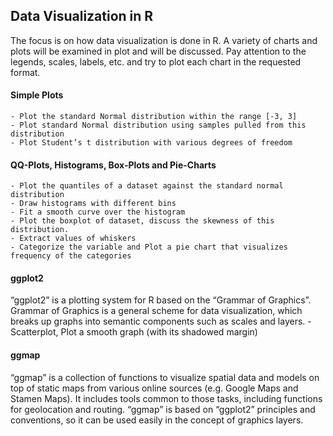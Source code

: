 ## Data Visualization in R

The focus is on how data visualization is done in R. A variety of charts and plots will be examined in plot and will be discussed. Pay attention to the legends, scales, labels, etc. and try to plot each chart in the requested format.

#### Simple Plots
    - Plot the standard Normal distribution within the range [-3, 3]
    - Plot standard Normal distribution using samples pulled from this distribution
    - Plot Student’s t distribution with various degrees of freedom

#### QQ-Plots, Histograms, Box-Plots and Pie-Charts
    - Plot the quantiles of a dataset against the standard normal distribution
    - Draw histograms with different bins
    - Fit a smooth curve over the histogram
    - Plot the boxplot of dataset, discuss the skewness of this distribution.
    - Extract values of whiskers
    - Categorize the variable and Plot a pie chart that visualizes frequency of the categories

#### ggplot2
“ggplot2” is a plotting system for R based on the “Grammar of Graphics”. Grammar of Graphics is a general scheme for data visualization, which breaks up graphs into semantic components such as scales and layers.
    - Scatterplot, Plot a smooth graph (with its shadowed margin)

#### ggmap
“ggmap” is a collection of functions to visualize spatial data and models on top of static maps from various online sources (e.g. Google Maps and Stamen Maps). It includes tools common to those tasks, including functions for geolocation and routing. “ggmap” is based on “ggplot2” principles and conventions, so it can be used easily in the concept of graphics layers.
